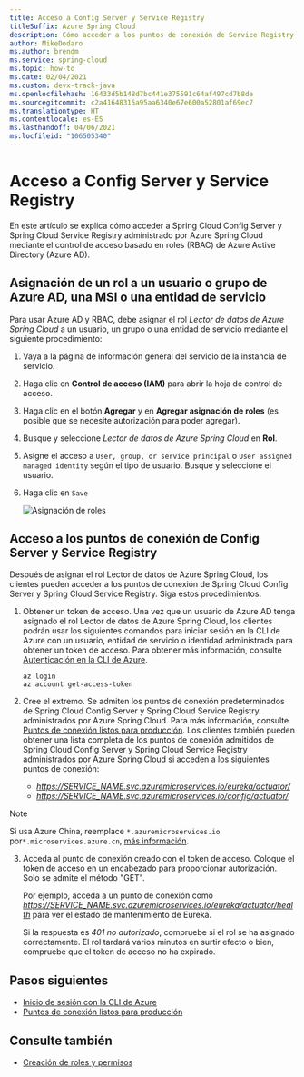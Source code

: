 ```yaml
---
title: Acceso a Config Server y Service Registry
titleSuffix: Azure Spring Cloud
description: Cómo acceder a los puntos de conexión de Service Registry y Config Server con el control de acceso basado en roles de Azure Active Directory.
author: MikeDodaro
ms.author: brendm
ms.service: spring-cloud
ms.topic: how-to
ms.date: 02/04/2021
ms.custom: devx-track-java
ms.openlocfilehash: 16433d5b148d7bc441e375591c64af497cd7b8de
ms.sourcegitcommit: c2a41648315a95aa6340e67e600a52801af69ec7
ms.translationtype: HT
ms.contentlocale: es-ES
ms.lasthandoff: 04/06/2021
ms.locfileid: "106505340"
---
```

# <a name="access-config-server-and-service-registry"></a>Acceso a Config Server y Service Registry

En este artículo se explica cómo acceder a Spring Cloud Config Server y Spring Cloud Service Registry administrado por Azure Spring Cloud mediante el control de acceso basado en roles (RBAC) de Azure Active Directory (Azure AD).

## <a name="assign-role-to-azure-ad-usergroup-msi-or-service-principal"></a>Asignación de un rol a un usuario o grupo de Azure AD, una MSI o una entidad de servicio

Para usar Azure AD y RBAC, debe asignar el rol *Lector de datos de Azure Spring Cloud* a un usuario, un grupo o una entidad de servicio mediante el siguiente procedimiento:

1. Vaya a la página de información general del servicio de la instancia de servicio.

2. Haga clic en **Control de acceso (IAM)** para abrir la hoja de control de acceso.

3. Haga clic en el botón **Agregar** y en **Agregar asignación de roles** (es posible que se necesite autorización para poder agregar).

4. Busque y seleccione *Lector de datos de Azure Spring Cloud* en **Rol**.
5. Asigne el acceso a `User, group, or service principal` o `User assigned managed identity` según el tipo de usuario. Busque y seleccione el usuario.  
6. Haga clic en `Save`

   ![Asignación de roles](media/access-data-plane-aad-rbac/assign-data-reader-role.png)

## <a name="access-config-server-and-service-registry-endpoints"></a>Acceso a los puntos de conexión de Config Server y Service Registry

Después de asignar el rol Lector de datos de Azure Spring Cloud, los clientes pueden acceder a los puntos de conexión de Spring Cloud Config Server y Spring Cloud Service Registry. Siga estos procedimientos:

1. Obtener un token de acceso. Una vez que un usuario de Azure AD tenga asignado el rol Lector de datos de Azure Spring Cloud, los clientes podrán usar los siguientes comandos para iniciar sesión en la CLI de Azure con un usuario, entidad de servicio o identidad administrada para obtener un token de acceso. Para obtener más información, consulte [Autenticación en la CLI de Azure](https://docs.microsoft.com/cli/azure/authenticate-azure-cli). 

    ```azurecli
    az login
    az account get-access-token
    ```
2. Cree el extremo. Se admiten los puntos de conexión predeterminados de Spring Cloud Config Server y Spring Cloud Service Registry administrados por Azure Spring Cloud. Para más información, consulte [Puntos de conexión listos para producción](https://docs.spring.io/spring-boot/docs/current/reference/htmlsingle/#production-ready-endpoints). Los clientes también pueden obtener una lista completa de los puntos de conexión admitidos de Spring Cloud Config Server y Spring Cloud Service Registry administrados por Azure Spring Cloud si acceden a los siguientes puntos de conexión:

    * *https://SERVICE_NAME.svc.azuremicroservices.io/eureka/actuator/*
    * *https://SERVICE_NAME.svc.azuremicroservices.io/config/actuator/* 

>[!NOTE]
> Si usa Azure China, reemplace `*.azuremicroservices.io` por`*.microservices.azure.cn`, [más información](https://docs.microsoft.com/azure/china/resources-developer-guide#check-endpoints-in-azure).

3. Acceda al punto de conexión creado con el token de acceso. Coloque el token de acceso en un encabezado para proporcionar autorización.  Solo se admite el método "GET".

    Por ejemplo, acceda a un punto de conexión como *https://SERVICE_NAME.svc.azuremicroservices.io/eureka/actuator/health* para ver el estado de mantenimiento de Eureka.

    Si la respuesta es *401 no autorizado*, compruebe si el rol se ha asignado correctamente.  El rol tardará varios minutos en surtir efecto o bien, compruebe que el token de acceso no ha expirado.

## <a name="next-steps"></a>Pasos siguientes
* [Inicio de sesión con la CLI de Azure](https://docs.microsoft.com/cli/azure/authenticate-azure-cli)
* [Puntos de conexión listos para producción](https://docs.spring.io/spring-boot/docs/current/reference/htmlsingle/#production-ready-endpoints)

## <a name="see-also"></a>Consulte también
* [Creación de roles y permisos](how-to-permissions.md)
